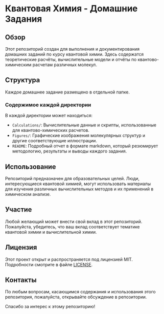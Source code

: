 # Квантовая Химия - Домашние Задания

## Обзор
Этот репозиторий создан для выполнения и документирования домашних заданий по курсу квантовой химии. Здесь содержатся теоретические расчёты, вычислительные модели и отчёты по квантово-химическим расчетам различных молекул.

## Структура
Каждое домашнее задание размещено в отдельной папке.

### Содержимое каждой директории
В каждой директории может находиться:
- `Calculations/`: Вычислительные данные и скрипты, использованные для квантово-химических расчетов.
- `Figures/`: Графические изображения молекулярных структур и другие соответствующие иллюстрации.
- `README`: Подробный отчет в формате markdown, который резюмирует методологию, результаты и выводы каждого задания.

## Использование
Репозиторий предназначен для образовательных целей. Люди, интересующиеся квантовой химией, могут использовать материалы для изучения различных вычислительных методов и их применений в химическом анализе.

## Участие
Любой желающий может внести свой вклад в этот репозиторий. Пожалуйста, убедитесь, что ваш вклад соответствует тематике квантовой химии и вычислительной химии.

## Лицензия
Этот проект открыт и распространяется под лицензией MIT. Подробности смотрите в файле [LICENSE](LICENSE).

## Контакты
По любым вопросам, касающимся содержания и использования этого репозитория, пожалуйста, открывайте обсуждение в репозитории.

Спасибо за интерес к этому репозиторию!
